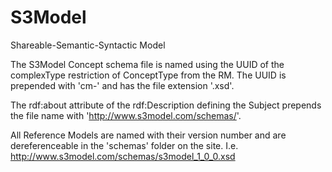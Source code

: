 # S3Model
Shareable-Semantic-Syntactic Model 


The S3Model Concept schema file is named using the UUID of the complexType restriction of ConceptType from the RM. The UUID is prepended with 'cm-' and has the file extension '.xsd'. 


The rdf:about attribute of the rdf:Description defining the Subject prepends the file name with 'http://www.s3model.com/schemas/'.  


All Reference Models are named with their version number and are dereferenceable in the 'schemas' folder on the site. I.e. http://www.s3model.com/schemas/s3model_1_0_0.xsd 

